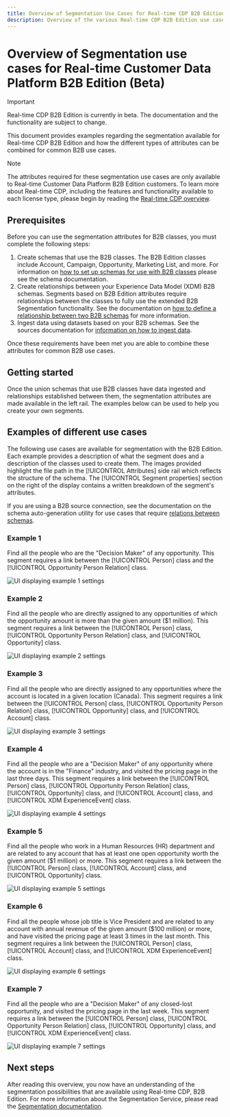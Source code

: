 ```yaml
---
title: Overview of Segmentation Use Cases for Real-time CDP B2B Edition.
description: Overview of the various Real-time CDP B2B Edition use cases available.
---
```

# Overview of Segmentation use cases for Real-time Customer Data Platform B2B Edition (Beta)

<!-- This document relates to this [ticket](https://jira.corp.adobe.com/browse/PLAT-100468) -->

>[!IMPORTANT]
>
>Real-time CDP B2B Edition is currently in beta. The documentation and the functionality are subject to change.

This document provides examples regarding the segmentation available for Real-time CDP B2B Edition and how the different types of attributes can be combined for common B2B use cases.

>[!NOTE]
>
>The attributes required for these segmentation use cases are only available to Real-time Customer Data Platform B2B Edition customers. To learn more about Real-time CDP, including the features and functionality available to each license type, please begin by reading the [Real-time CDP overview](../overview.md).

## Prerequisites

Before you can use the segmentation attributes for B2B classes, you must complete the following steps:

1. Create schemas that use the B2B classes. The B2B Edition classes include Account, Campaign, Opportunity, Marketing List, and more. For information on [how to set up schemas for use with B2B classes](../schemas/b2b.md) please see the schema documentation.
1. Create relationships between your Experience Data Model (XDM) B2B schemas. Segments based on B2B Edition attributes require relationships between the classes to fully use the extended B2B Segmentation functionality. See the documentation on [how to define a relationship between two B2B schemas](../../xdm/tutorials/relationship-b2b.md) for more information.
1. Ingest data using datasets based on your B2B schemas. See the sources documentation for [information on how to ingest data](../../sources/connectors/adobe-applications/marketo/marketo.md). 

Once these requirements have been met you are able to combine these attributes for common B2B use cases.

## Getting started

Once the union schemas that use B2B classes have data ingested and relationships established between them, the segmentation attributes are made available in the left rail. The examples below can be used to help you create your own segments.

## Examples of different use cases

The following use cases are available for segmentation with the B2B Edition. Each example provides a description of what the segment does and a description of the classes used to create them. The images provided highlight the file path in the [!UICONTROL Attributes] side rail which reflects the structure of the schema. The [!UICONTROL Segment properties] section on the right of the display contains a written breakdown of the segment's attributes. 

If you are using a B2B source connection, see the documentation on the schema auto-generation utility for use cases that require [relations between schemas](../../sources/connectors/adobe-applications/marketo/marketo-namespaces.md).

### Example 1

Find all the people who are the "Decision Maker" of any opportunity. This segment requires a link between the [!UICONTROL Person] class and the [!UICONTROL Opportunity Person Relation] class. 

![UI displaying example 1 settings](../assets/segmentation/decision-maker.png)

### Example 2

Find all the people who are directly assigned to any opportunities of which the opportunity amount is more than the given amount ($1 million). This segment requires a link between the [!UICONTROL Person] class, [!UICONTROL Opportunity Person Relation] class, and [!UICONTROL Opportunity] class.

![UI displaying example 2 settings](../assets/example-2.png)

### Example 3

Find all the people who are directly assigned to any opportunities where the account is located in a given location (Canada). This segment requires a link between the [!UICONTROL Person] class, [!UICONTROL Opportunity Person Relation] class, [!UICONTROL Opportunity] class, and [!UICONTROL Account] class.

![UI displaying example 3 settings](../assets/example-3.png)

### Example 4

Find all the people who are a "Decision Maker" of any opportunity where the account is in the "Finance" industry, and visited the pricing page in the last three days. This segment requires a link between the [!UICONTROL Person] class, [!UICONTROL Opportunity Person Relation] class, [!UICONTROL Opportunity] class, and [!UICONTROL Account] class, and [!UICONTROL XDM ExperienceEvent] class.

![UI displaying example 4 settings](../assets/example-4.png)

### Example 5

Find all the people who work in a Human Resources (HR) department and are related to any account that has at least one open opportunity worth the given amount ($1 million) or more. This segment requires a link between the [!UICONTROL Person] class, [!UICONTROL Account] class, and [!UICONTROL Opportunity] class.

![UI displaying example 5 settings](../assets/example-5.png)

### Example 6

Find all the people whose job title is Vice President and are related to any account with annual revenue of the given amount ($100 million) or more, and have visited the pricing page at least 3 times in the last month. This segment requires a link between the [!UICONTROL Person] class, [!UICONTROL Account] class, and [!UICONTROL XDM ExperienceEvent] class.

![UI displaying example 6 settings](../assets/example-6.png)

### Example 7

Find all the people who are a "Decision Maker" of any closed-lost opportunity, and visited the pricing page in the last week. This segment requires a link between the [!UICONTROL Person] class, [!UICONTROL Opportunity Person Relation] class, [!UICONTROL Opportunity] class, and [!UICONTROL XDM ExperienceEvent] class.

![UI displaying example 7 settings](../assets/example-7.png)

## Next steps

After reading this overview, you now have an understanding of the segmentation possibilities that are available using Real-time CDP, B2B Edition. For more information about the Segmentation Service, please read the [Segmentation documentation](../../segmentation/home.md).
